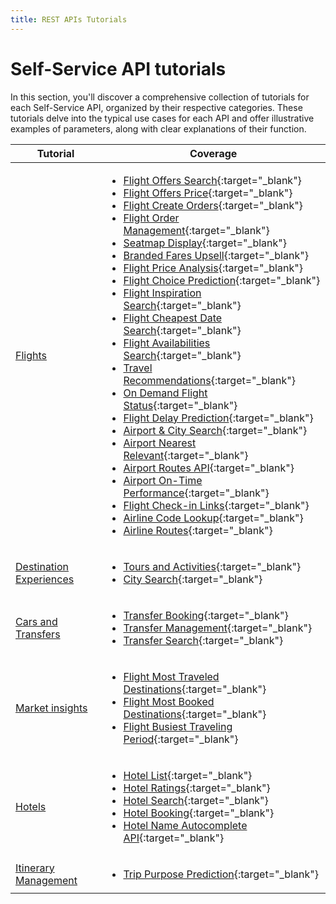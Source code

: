 ```yaml
---
title: REST APIs Tutorials
---
```


# Self-Service API tutorials

In this section, you'll discover a comprehensive collection of tutorials for each Self-Service API, organized by their respective categories. These tutorials delve into the typical use cases for each API and offer illustrative examples of parameters, along with clear explanations of their function.

| **Tutorial** | **Coverage** |
| ----------- | ----------- |
| [Flights](./flights.md) | <ul><li>[Flight Offers Search](https://developers.amadeus.com/self-service/category/air/api-doc/flight-offers-search){:target="\_blank"}</li><li>[Flight Offers Price](https://developers.amadeus.com/self-service/category/air/api-doc/flight-offers-price){:target="\_blank"}</li><li>[Flight Create Orders](https://developers.amadeus.com/self-service/category/air/api-doc/flight-create-orders){:target="\_blank"}</li><li>[Flight Order Management](https://developers.amadeus.com/self-service/category/air/api-doc/flight-order-management){:target="\_blank"}</li><li>[Seatmap Display](https://developers.amadeus.com/self-service/category/air/api-doc/seatmap-display){:target="\_blank"}</li><li>[Branded Fares Upsell](https://developers.amadeus.com/self-service/category/air/api-doc/branded-fares-upsell){:target="\_blank"}</li><li>[Flight Price Analysis](https://developers.amadeus.com/self-service/category/air/api-doc/flight-price-analysis){:target="\_blank"}</li><li>[Flight Choice Prediction](https://developers.amadeus.com/self-service/category/air/api-doc/flight-choice-prediction){:target="\_blank"}</li><li>[Flight Inspiration Search](https://developers.amadeus.com/self-service/category/air/api-doc/flight-inspiration-search){:target="\_blank"}</li><li>[Flight Cheapest Date Search](https://developers.amadeus.com/self-service/category/air/api-doc/flight-cheapest-date-search){:target="\_blank"}</li><li>[Flight Availabilities Search](https://developers.amadeus.com/self-service/category/air/api-doc/flight-availabilities-search){:target="\_blank"}</li><li>[Travel Recommendations](https://developers.amadeus.com/self-service/category/trip/api-doc/travel-recommendations){:target="\_blank"}</li><li>[On Demand Flight Status](https://developers.amadeus.com/self-service/category/air/api-doc/on-demand-flight-status){:target="\_blank"}</li><li>[Flight Delay Prediction](https://developers.amadeus.com/self-service/category/air/api-doc/flight-delay-prediction){:target="\_blank"}</li><li>[Airport & City Search](https://developers.amadeus.com/self-service/category/air/api-doc/airport-and-city-search){:target="\_blank"}</li><li>[Airport Nearest Relevant](https://developers.amadeus.com/self-service/category/air/api-doc/airport-nearest-relevant){:target="\_blank"}</li><li>[Airport Routes API](https://developers.amadeus.com/self-service/category/air/api-doc/airport-routes){:target="\_blank"}</li><li>[Airport On-Time Performance](https://developers.amadeus.com/self-service/category/air/api-doc/airport-on-time-performance){:target="\_blank"}</li><li>[Flight Check-in Links](https://developers.amadeus.com/self-service/category/air/api-doc/flight-check-in-links){:target="\_blank"}</li><li>[Airline Code Lookup](https://developers.amadeus.com/self-service/category/air/api-doc/airline-code-lookup){:target="\_blank"}</li> <li>[Airline Routes](https://developers.amadeus.com/self-service/category/air/api-doc/airline-routes){:target="\_blank"}</li></ul> |
| [Destination Experiences](./destination-experiences.md) | <ul><li>[Tours and Activities](https://developers.amadeus.com/self-service/category/destination-content/api-doc/tours-and-activities/api-reference){:target="\_blank"}</li><li>[City Search](https://developers.amadeus.com/self-service/category/trip/api-doc/city-search){:target="\_blank"}</li></ul> |
| [Cars and Transfers](./cars-transfers.md) | <ul><li>[Transfer Booking](https://developers.amadeus.com/self-service/category/cars-and-transfers/api-doc/transfer-booking/api-reference){:target="\_blank"}</li><li>[Transfer Management](https://developers.amadeus.com/self-service/category/cars-and-transfers/api-doc/transfer-management/api-reference){:target="\_blank"}</li><li>[Transfer Search](https://developers.amadeus.com/self-service/category/cars-and-transfers/api-doc/transfer-search/api-reference){:target="\_blank"}</li></ul> |
| [Market insights](./market-insight.md) | <ul><li>[Flight Most Traveled Destinations](https://developers.amadeus.com/self-service/category/air/api-doc/flight-most-traveled-destinations/api-reference){:target="\_blank"}</li><li>[Flight Most Booked Destinations](https://developers.amadeus.com/self-service/category/air/api-doc/flight-most-booked-destinations/api-reference){:target="\_blank"}</li><li>[Flight Busiest Traveling Period](https://developers.amadeus.com/self-service/category/air/api-doc/flight-busiest-traveling-period/api-reference){:target="\_blank"}</li></ul> |
| [Hotels](./hotels.md) | <ul><li>[Hotel List](https://developers.amadeus.com/self-service/category/hotel/api-doc/hotel-list/api-reference){:target="\_blank"}</li><li>[Hotel Ratings](https://developers.amadeus.com/self-service/category/hotel/api-doc/hotel-ratings/api-reference){:target="\_blank"}</li><li>[Hotel Search](https://developers.amadeus.com/self-service/category/hotel/api-doc/hotel-search/api-reference){:target="\_blank"}</li><li>[Hotel Booking](https://developers.amadeus.com/self-service/category/hotel/api-doc/hotel-booking/api-reference){:target="\_blank"}</li><li>[Hotel Name Autocomplete API](https://developers.amadeus.com/self-service/category/hotel/api-doc/hotel-name-autocomplete/api-reference){:target="\_blank"}</li></ul> |
| [Itinerary Management](./itinerary-managment.md) | <ul><li>[Trip Purpose Prediction](https://developers.amadeus.com/self-service/category/trip/api-doc/trip-purpose-prediction/api-reference){:target="\_blank"}</li></ul> |
